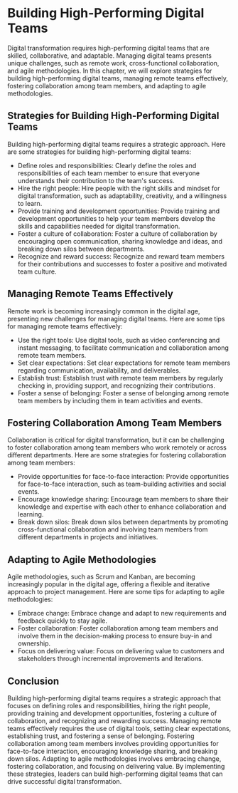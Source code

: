 Building High-Performing Digital Teams
=========================================================================

Digital transformation requires high-performing digital teams that are skilled, collaborative, and adaptable. Managing digital teams presents unique challenges, such as remote work, cross-functional collaboration, and agile methodologies. In this chapter, we will explore strategies for building high-performing digital teams, managing remote teams effectively, fostering collaboration among team members, and adapting to agile methodologies.

Strategies for Building High-Performing Digital Teams
-----------------------------------------------------

Building high-performing digital teams requires a strategic approach. Here are some strategies for building high-performing digital teams:

* Define roles and responsibilities: Clearly define the roles and responsibilities of each team member to ensure that everyone understands their contribution to the team's success.
* Hire the right people: Hire people with the right skills and mindset for digital transformation, such as adaptability, creativity, and a willingness to learn.
* Provide training and development opportunities: Provide training and development opportunities to help your team members develop the skills and capabilities needed for digital transformation.
* Foster a culture of collaboration: Foster a culture of collaboration by encouraging open communication, sharing knowledge and ideas, and breaking down silos between departments.
* Recognize and reward success: Recognize and reward team members for their contributions and successes to foster a positive and motivated team culture.

Managing Remote Teams Effectively
---------------------------------

Remote work is becoming increasingly common in the digital age, presenting new challenges for managing digital teams. Here are some tips for managing remote teams effectively:

* Use the right tools: Use digital tools, such as video conferencing and instant messaging, to facilitate communication and collaboration among remote team members.
* Set clear expectations: Set clear expectations for remote team members regarding communication, availability, and deliverables.
* Establish trust: Establish trust with remote team members by regularly checking in, providing support, and recognizing their contributions.
* Foster a sense of belonging: Foster a sense of belonging among remote team members by including them in team activities and events.

Fostering Collaboration Among Team Members
------------------------------------------

Collaboration is critical for digital transformation, but it can be challenging to foster collaboration among team members who work remotely or across different departments. Here are some strategies for fostering collaboration among team members:

* Provide opportunities for face-to-face interaction: Provide opportunities for face-to-face interaction, such as team-building activities and social events.
* Encourage knowledge sharing: Encourage team members to share their knowledge and expertise with each other to enhance collaboration and learning.
* Break down silos: Break down silos between departments by promoting cross-functional collaboration and involving team members from different departments in projects and initiatives.

Adapting to Agile Methodologies
-------------------------------

Agile methodologies, such as Scrum and Kanban, are becoming increasingly popular in the digital age, offering a flexible and iterative approach to project management. Here are some tips for adapting to agile methodologies:

* Embrace change: Embrace change and adapt to new requirements and feedback quickly to stay agile.
* Foster collaboration: Foster collaboration among team members and involve them in the decision-making process to ensure buy-in and ownership.
* Focus on delivering value: Focus on delivering value to customers and stakeholders through incremental improvements and iterations.

Conclusion
----------

Building high-performing digital teams requires a strategic approach that focuses on defining roles and responsibilities, hiring the right people, providing training and development opportunities, fostering a culture of collaboration, and recognizing and rewarding success. Managing remote teams effectively requires the use of digital tools, setting clear expectations, establishing trust, and fostering a sense of belonging. Fostering collaboration among team members involves providing opportunities for face-to-face interaction, encouraging knowledge sharing, and breaking down silos. Adapting to agile methodologies involves embracing change, fostering collaboration, and focusing on delivering value. By implementing these strategies, leaders can build high-performing digital teams that can drive successful digital transformation.
